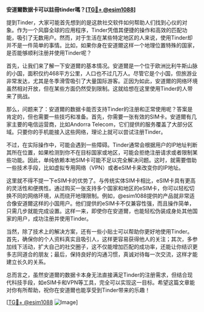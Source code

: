 **安道爾数据卡可以註冊tinder嗎？[[TG💪+ @esim1088](https://t.me/s/esim1088)]**

提到Tinder，大家可能首先想到的是这款社交软件如何帮助人们找到心仪的对象。作为一个风靡全球的应用程序，Tinder凭借其便捷的操作和高效的匹配功能，吸引了无数用户。然而，对于生活在某些特定地区的人来说，使用Tinder却并不是一件简单的事情。比如，如果你身在安道爾这样一个地理位置特殊的国家，是否能够顺利注册并使用Tinder呢？

首先，让我们来了解一下安道爾的基本情况。安道爾是一个位于欧洲比利牛斯山脉的小国，面积仅约468平方公里，人口也不过几万人。尽管它是个小国，但旅游业非常发达，尤其是冬季滑雪吸引了大量国际游客。正因为如此，安道爾的网络环境虽然相对开放，但在某些方面仍然受到限制。这就给想在这里使用Tinder的人带来了挑战。

那么，问题来了：安道爾的数据卡能否支持Tinder的注册和正常使用呢？答案是肯定的，但也需要一些技巧和准备。首先，你需要一张有效的SIM卡。安道爾有几家主要的电信运营商，比如Andorra Telecom，它们提供的服务覆盖了大部分区域。只要你的手机能接入这些网络，理论上就可以尝试注册Tinder。

不过，在实际操作中，可能会遇到一些障碍。Tinder通常会根据用户的IP地址判断其所在位置，如果检测到你不在目标国家或地区，可能会拒绝注册请求或者限制某些功能。因此，单纯依赖本地SIM卡可能不足以完全解决问题。这时，就需要借助一些技术手段，比如虚拟专用网络（VPN）或者eSIM卡来改变你的IP地址。

这里就不得不提一下eSIM卡的优势了。与传统实体SIM卡相比，eSIM卡具有更高的灵活性和便携性。通过购买一张支持多个国家和地区的eSIM卡，你可以轻松切换不同的网络环境，从而绕开地理限制。例如，@esim1088提供的产品就非常适合像安道爾这样的小国用户。他们提供的eSIM卡不仅兼容性强，而且操作简单，只需几步就能完成设置。这样一来，即使你在安道爾，也能轻松伪装成身处其他国家的用户，成功注册并使用Tinder。

当然，除了技术上的解决方案，还有一些小贴士可以帮助你更好地使用Tinder。首先，确保你的个人资料真实且吸引人，这样更容易获得他人的关注；其次，多参加线下活动，扩大自己的社交圈子，这不仅能增加匹配的成功率，还能让你结识更多志同道合的朋友；最后，保持良好的沟通习惯，真诚对待每一次交流，这样才能建立长久的关系。

总而言之，虽然安道爾的数据卡本身无法直接满足Tinder的注册需求，但结合现代科技手段，如eSIM卡和VPN等工具，完全可以实现这一目标。希望这篇文章能对你有所帮助，祝你在安道爾也能享受到Tinder带来的乐趣！

[[TG💪+ @esim1088](https://t.me/s/esim1088) ![Image](https://i.postimg.cc/4NQfJmqS/Snipaste-2025-05-13-00-14-12.png)]